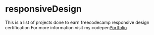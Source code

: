 # responsiveDesign
This is a list of projects done to earn freecodecamp responsive design certification
For more information visit my codepen[Portfolio](https://codepen.io/yusualiu/full/ZEQowPY)
